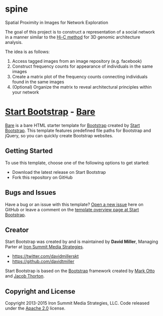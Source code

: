 spine
=====

Spatial Proximity in Images for Network Exploration

The goal of this project is to construct a representation of a social network in a manner similar to the <a href="http://aidenlab.org/juicebox/">Hi-C method</a> for 3D genomic architecture analysis.

The idea is as follows:

1. Access tagged images from an image repository (e.g. facebook)
2. Construct frequency counts for appearance of individuals in the same images
3. Create a matrix plot of the frequency counts connecting individuals found in the same images
4. (Optional) Organize the matrix to reveal architectural principles within your network

# [Start Bootstrap](http://startbootstrap.com/) - [Bare](http://startbootstrap.com/template-overviews/bare/)

[Bare](http://startbootstrap.com/template-overviews/bare/) is a bare HTML starter template for [Bootstrap](http://getbootstrap.com/) created by [Start Bootstrap](http://startbootstrap.com/). This template features predefined file paths for Bootstrap and jQuery, so you can quickly create Bootstrap websites.

## Getting Started

To use this template, choose one of the following options to get started:
* Download the latest release on Start Bootstrap
* Fork this repository on GitHub

## Bugs and Issues

Have a bug or an issue with this template? [Open a new issue](https://github.com/IronSummitMedia/startbootstrap-bare/issues) here on GitHub or leave a comment on the [template overview page at Start Bootstrap](http://startbootstrap.com/template-overviews/bare/).

## Creator

Start Bootstrap was created by and is maintained by **David Miller**, Managing Parter at [Iron Summit Media Strategies](http://www.ironsummitmedia.com/).

* https://twitter.com/davidmillerskt
* https://github.com/davidtmiller

Start Bootstrap is based on the [Bootstrap](http://getbootstrap.com/) framework created by [Mark Otto](https://twitter.com/mdo) and [Jacob Thorton](https://twitter.com/fat).

## Copyright and License

Copyright 2013-2015 Iron Summit Media Strategies, LLC. Code released under the [Apache 2.0](https://github.com/IronSummitMedia/startbootstrap-bare/blob/gh-pages/LICENSE) license.